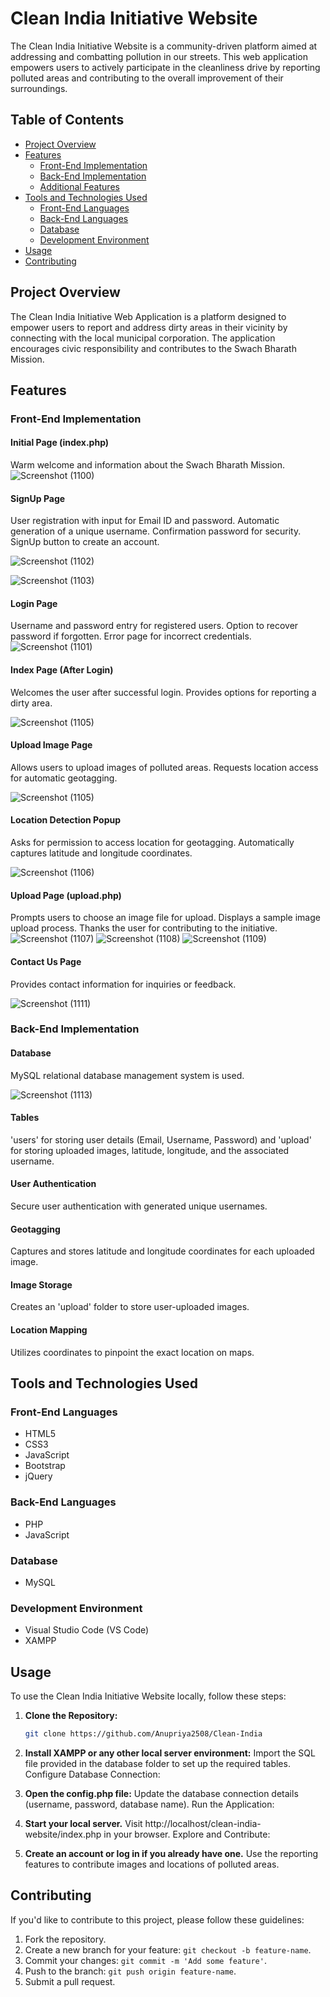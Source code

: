 # Clean India Initiative Website

The Clean India Initiative Website is a community-driven platform aimed at addressing and combatting pollution in our streets. This web application empowers users to actively participate in the cleanliness drive by reporting polluted areas and contributing to the overall improvement of their surroundings.

## Table of Contents

- [Project Overview](#project-overview)
- [Features](#features)
  - [Front-End Implementation](#front-end-implementation)
  - [Back-End Implementation](#back-end-implementation)
  - [Additional Features](#additional-features)
- [Tools and Technologies Used](#tools-and-technologies-used)
  - [Front-End Languages](#front-end-languages)
  - [Back-End Languages](#back-end-languages)
  - [Database](#database)
  - [Development Environment](#development-environment)
- [Usage](#usage)
- [Contributing](#contributing)

## Project Overview

The Clean India Initiative Web Application is a platform designed to empower users to report and address dirty areas in their vicinity by connecting with the local municipal corporation. The application encourages civic responsibility and contributes to the Swach Bharath Mission.

## Features

### Front-End Implementation

#### Initial Page (index.php)

Warm welcome and information about the Swach Bharath Mission.
![Screenshot (1100)](https://github.com/Anupriya2508/Clean-India/assets/89139657/8b3d1bd0-4ebf-40d4-83b7-8f2a1b505588)

#### SignUp Page

User registration with input for Email ID and password. Automatic generation of a unique username. Confirmation password for security. SignUp button to create an account.

![Screenshot (1102)](https://github.com/Anupriya2508/Clean-India/assets/89139657/f55ba3ca-3787-4e22-b214-9f5be43c29e7)

![Screenshot (1103)](https://github.com/Anupriya2508/Clean-India/assets/89139657/56c86cf3-1b23-422a-b0c1-38b8be20c802)

#### Login Page

Username and password entry for registered users. Option to recover password if forgotten. Error page for incorrect credentials.
![Screenshot (1101)](https://github.com/Anupriya2508/Clean-India/assets/89139657/6d067e84-ae22-4e6f-94c5-07873537a857)


#### Index Page (After Login)

Welcomes the user after successful login. Provides options for reporting a dirty area.

![Screenshot (1105)](https://github.com/Anupriya2508/Clean-India/assets/89139657/441f87ce-bb70-446f-8ba3-16e3c2de9bca)

#### Upload Image Page

Allows users to upload images of polluted areas. Requests location access for automatic geotagging.

![Screenshot (1105)](https://github.com/Anupriya2508/Clean-India/assets/89139657/8356623d-f345-4416-a09e-aa5a7ad7508d)


#### Location Detection Popup

Asks for permission to access location for geotagging. Automatically captures latitude and longitude coordinates.

![Screenshot (1106)](https://github.com/Anupriya2508/Clean-India/assets/89139657/14673e76-c3a3-4aa7-a582-940b7949d96b)

#### Upload Page (upload.php)

Prompts users to choose an image file for upload. Displays a sample image upload process. Thanks the user for contributing to the initiative.
![Screenshot (1107)](https://github.com/Anupriya2508/Clean-India/assets/89139657/1af9e560-a859-4d7e-8618-cf7f9316d17c)
![Screenshot (1108)](https://github.com/Anupriya2508/Clean-India/assets/89139657/4b7e44de-b751-40fa-a222-89d4dc6a4304)
![Screenshot (1109)](https://github.com/Anupriya2508/Clean-India/assets/89139657/f2bfc2bd-38c8-4fe3-9c1f-6ca99fb0d3bb)


#### Contact Us Page

Provides contact information for inquiries or feedback.

![Screenshot (1111)](https://github.com/Anupriya2508/Clean-India/assets/89139657/e6eacf96-cd7f-46f8-88b2-acb689d3caa6)

### Back-End Implementation

#### Database

MySQL relational database management system is used.

![Screenshot (1113)](https://github.com/Anupriya2508/Clean-India/assets/89139657/4e38ed84-38d4-4a92-b0ee-1111cbfc0b4b)

#### Tables

'users' for storing user details (Email, Username, Password) and 'upload' for storing uploaded images, latitude, longitude, and the associated username.

#### User Authentication

Secure user authentication with generated unique usernames.

#### Geotagging

Captures and stores latitude and longitude coordinates for each uploaded image.

#### Image Storage

Creates an 'upload' folder to store user-uploaded images.

#### Location Mapping

Utilizes coordinates to pinpoint the exact location on maps.



## Tools and Technologies Used

### Front-End Languages

- HTML5
- CSS3
- JavaScript
- Bootstrap
- jQuery

### Back-End Languages

- PHP
- JavaScript

### Database

- MySQL

### Development Environment

- Visual Studio Code (VS Code)
- XAMPP

## Usage

To use the Clean India Initiative Website locally, follow these steps:

1. **Clone the Repository:**
   ```bash
   git clone https://github.com/Anupriya2508/Clean-India

2. **Install XAMPP or any other local server environment:**
Import the SQL file provided in the database folder to set up the required tables.
Configure Database Connection:

3. **Open the config.php file:**
Update the database connection details (username, password, database name).
Run the Application:

4. **Start your local server.**
Visit http://localhost/clean-india-website/index.php in your browser.
Explore and Contribute:

5. **Create an account or log in if you already have one.**
Use the reporting features to contribute images and locations of polluted areas.

## Contributing

If you'd like to contribute to this project, please follow these guidelines:

1. Fork the repository.
2. Create a new branch for your feature: `git checkout -b feature-name`.
3. Commit your changes: `git commit -m 'Add some feature'`.
4. Push to the branch: `git push origin feature-name`.
5. Submit a pull request.
